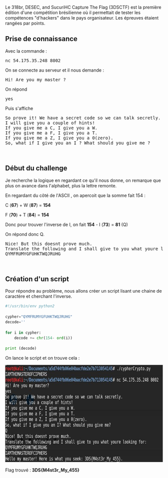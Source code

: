 Le 318br, DESEC, and SucuriHC Capture The Flag (3DSCTF) est la première édition d'une compétition brésilienne où il permettait de tester les compétences "d'hackers" dans le pays organisateur. Les épreuves étaient rangées par points.

<h2>Prise de connaissance</h2>
Avec la commande :
<pre>nc 54.175.35.248 8002</pre>
On se connecte au serveur et il nous demande :
<pre>Hi! Are you my master ?</pre>
On répond
<pre>yes</pre>
Puis s'affiche
<pre>So prove it! We have a secret code so we can talk secretly.
I will give you a couple of hints!
If you give me a C, I give you a W.
If you give me a F, I give you a T.
If you give me a Z, I give you a 0(zero).
So, what if I give you an I ? What should you give me ?</pre>
&nbsp;
<h2>Début du challenge</h2>
Je recherche la logique en regardant ce qu'il nous donne, on remarque que plus on avance dans l'alphabet, plus la lettre remonte.

En regardant du côté de l'ASCII , on apercoit que la somme fait 154 :

C (<strong>67</strong>) + W (<strong>87</strong>) = <strong>154</strong>

F (<strong>70</strong>) + T (<strong>84</strong>) = <strong>154</strong>

Donc pour trouver l'inverse de I, on fait <strong>154</strong> - I (<strong>73</strong>) = <strong>81</strong> (Q)

On répond donc Q.
<pre>Nice! But this doesnt prove much.
Translate the following and I shall give to you what youre looking for:
QYMFRUMYGFUHKTWQJRUHG</pre>
&nbsp;
<h2>Création d'un script</h2>
Pour répondre au problème, nous allons créer un script lisant une chaine de caractère et cherchant l'inverse.

``` python
#!/usr/bin/env python2

cypher="QYMFRUMYGFUHKTWQJRUHG"
decode=''

for i in cypher:
	decode += chr(154- ord(i))

print (decode)
```

On lance le script et on trouve cela :

<img class="aligncenter wp-image-337 size-full" src="cypherCryptoBrezil.JPG" alt="cyphercryptobrezil" width="712" height="310" />

Flag trouvé :<strong> 3DS{M4st3r_My_455}</strong>
